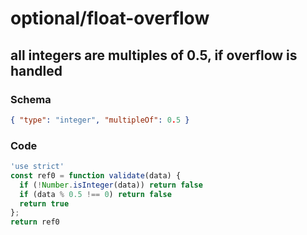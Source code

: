 # optional/float-overflow

## all integers are multiples of 0.5, if overflow is handled

### Schema

```json
{ "type": "integer", "multipleOf": 0.5 }
```

### Code

```js
'use strict'
const ref0 = function validate(data) {
  if (!Number.isInteger(data)) return false
  if (data % 0.5 !== 0) return false
  return true
};
return ref0
```


